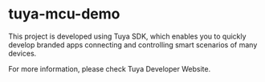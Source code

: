 # tuya-mcu-demo

This project is developed using Tuya SDK, which enables you to quickly develop branded apps connecting and controlling smart scenarios of many devices.

For more information, please check Tuya Developer Website.
